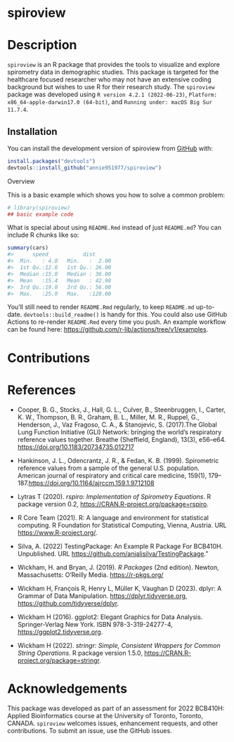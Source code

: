 
<!-- README.md is generated from README.Rmd. Please edit that file -->

# spiroview

<!-- badges: start -->
<!-- badges: end -->

# Description

`spiroview` is an R package that provides the tools to visualize and
explore spirometry data in demographic studies. This package is targeted
for the healthcare focused researcher who may not have an extensive
coding background but wishes to use R for their research study. The
`spiroview` package was developed using `R version 4.2.1 (2022-06-23)`,
`Platform: x86_64-apple-darwin17.0 (64-bit)`, and
`Running under: macOS Big Sur 11.7.4`.

## Installation

You can install the development version of spiroview from
[GitHub](https://github.com/) with:

``` r
install.packages("devtools")
devtools::install_github("annie951977/spiroview")
```

Overview

This is a basic example which shows you how to solve a common problem:

``` r
# library(spiroview)
## basic example code
```

What is special about using `README.Rmd` instead of just `README.md`?
You can include R chunks like so:

``` r
summary(cars)
#>      speed           dist       
#>  Min.   : 4.0   Min.   :  2.00  
#>  1st Qu.:12.0   1st Qu.: 26.00  
#>  Median :15.0   Median : 36.00  
#>  Mean   :15.4   Mean   : 42.98  
#>  3rd Qu.:19.0   3rd Qu.: 56.00  
#>  Max.   :25.0   Max.   :120.00
```

You’ll still need to render `README.Rmd` regularly, to keep `README.md`
up-to-date. `devtools::build_readme()` is handy for this. You could also
use GitHub Actions to re-render `README.Rmd` every time you push. An
example workflow can be found here:
<https://github.com/r-lib/actions/tree/v1/examples>.

# Contributions

# References

- Cooper, B. G., Stocks, J., Hall, G. L., Culver, B., Steenbruggen, I.,
  Carter, K. W., Thompson, B. R., Graham, B. L., Miller, M. R., Ruppel,
  G., Henderson, J., Vaz Fragoso, C. A., & Stanojevic, S. (2017).The
  Global Lung Function Initiative (GLI) Network: bringing the world’s
  respiratory reference values together. Breathe (Sheffield, England),
  13(3), e56–e64. <https://doi.org/10.1183/20734735.012717>

- Hankinson, J. L., Odencrantz, J. R., & Fedan, K. B. (1999).
  Spirometric reference values from a sample of the general U.S.
  population. American journal of respiratory and critical care
  medicine, 159(1), 179–187.https://doi.org/10.1164/ajrccm.159.1.9712108

- Lytras T (2020). *rspiro: Implementation of Spirometry Equations*. R
  package version 0.2, <https://CRAN.R-project.org/package=rspiro>.

- R Core Team (2021). R: A language and environment for statistical
  computing. R Foundation for Statistical Computing, Vienna, Austria.
  URL <https://www.R-project.org/>.

- Silva, A. (2022) TestingPackage: An Example R Package For BCB410H.
  Unpublished. URL <https://github.com/anjalisilva/TestingPackage>.”

- Wickham, H. and Bryan, J. (2019). *R Packages* (2nd edition). Newton,
  Massachusetts: O’Reilly Media. <https://r-pkgs.org/>

- Wickham H, François R, Henry L, Müller K, Vaughan D (2023). dplyr: A
  Grammar of Data Manipulation. <https://dplyr.tidyverse.org>,
  <https://github.com/tidyverse/dplyr>.

- Wickham H (2016). ggplot2: Elegant Graphics for Data Analysis.
  Springer-Verlag New York. ISBN 978-3-319-24277-4,
  <https://ggplot2.tidyverse.org>.

- Wickham H (2022). *stringr: Simple, Consistent Wrappers for Common
  String Operations*. R package version 1.5.0,
  <https://CRAN.R-project.org/package=stringr>.

# Acknowledgements

This package was developed as part of an assessment for 2022 BCB410H:
Applied Bioinformatics course at the University of Toronto, Toronto,
CANADA. `spiroview` welcomes issues, enhancement requests, and other
contributions. To submit an issue, use the GitHub issues.
